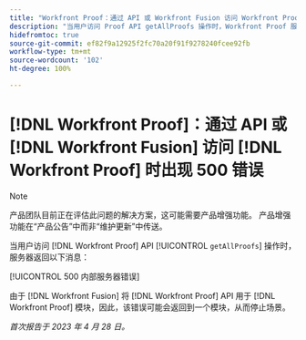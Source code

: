 ```yaml
---
title: "Workfront Proof：通过 API 或 Workfront Fusion 访问 Workfront Proof 时出现 500 错误"
description: "当用户访问 Proof API getAllProofs 操作时，Workfront Proof 服务器返回消息：500 内部服务器错误"
hidefromtoc: true
source-git-commit: ef82f9a12925f2fc70a20f91f9278240fcee92fb
workflow-type: tm+mt
source-wordcount: '102'
ht-degree: 100%

---
```



# [!DNL Workfront Proof]：通过 API 或 [!DNL Workfront Fusion] 访问 [!DNL Workfront Proof] 时出现 500 错误

>[!NOTE]
>
>产品团队目前正在评估此问题的解决方案，这可能需要产品增强功能。 产品增强功能在“产品公告”中而非“维护更新”中传送。

<!--This article is on Proof and Fusion TOCs-->

当用户访问 [!DNL Workfront Proof] API [!UICONTROL `getAllProofs`] 操作时，服务器返回以下消息：

[!UICONTROL 500 内部服务器错误]

由于 [!DNL Workfront Fusion] 将 [!DNL Workfront Proof] API 用于 [!DNL Workfront Proof] 模块，因此，该错误可能会返回到一个模块，从而停止场景。

_首次报告于 2023 年 4 月 28 日。_

